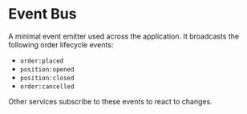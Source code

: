 # Event Bus

A minimal event emitter used across the application. It broadcasts the following order lifecycle events:

- `order:placed`
- `position:opened`
- `position:closed`
- `order:cancelled`

Other services subscribe to these events to react to changes.
